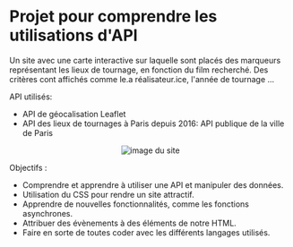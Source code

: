 # Projet pour comprendre les utilisations d'API

Un site avec une carte interactive sur laquelle sont placés des marqueurs représentant les lieux de tournage, en fonction du film recherché. Des critères cont affichés comme le.a réalisateur.ice, l'année de tournage ...

API utilisés:
  - API de géocalisation Leaflet
  - API des lieux de tournages à Paris depuis 2016: API publique de la ville de Paris

<p align="center">
  <img src="API_site.png" alt="image du site" width="auto" height="auto"/>
</p>

Objectifs :
  - Comprendre et apprendre à utiliser une API et manipuler des données.
  - Utilisation du CSS pour rendre un site attractif.
  - Apprendre de nouvelles fonctionnalités, comme les fonctions asynchrones.
  - Attribuer des évènements à des éléments de notre HTML.
  - Faire en sorte de toutes coder avec les différents langages utilisés.
